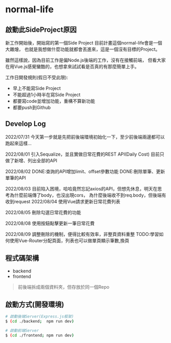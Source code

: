# normal-life
## 啟動此SideProject原因 

新工作開始後，開始寫的第一個Side Project
目前計畫這個normal-life會是一個大雜燴，
也就是我想做什麼功能就都會丟進來，這是一個沒有目標的Project。

雖然這樣說，因為目前工作是偏Node.js後端的工作，沒有在接觸前端，
但看大家在用Vue.js感覺蠻酷的，也想拿來試試看是否真的有那麼簡單上手。

工作日開發規則(假日不受此限):
- 早上不能寫Side Project
- 不能超過1小時半在寫Side Project
- 都要寫code並增加功能，重構不算新功能
- 都要push到Github
## Develop Log
2022/07/31
今天第一步就是先把前後端環境初始化一下，至少前後端兩邊都可以跑起來這樣...

2022/08/01
引入Sequalize，並且實做日常花費的REST API(Daily Cost)
目前只做了新增、列出全部的API

2022/08/02
DONE:查詢的API增加limit、offset參數功能
DONE:刪除單筆、更新單筆的API

2022/08/03
目前陷入困境，哈哈竟然忘記axios的API，但想先休息，明天在思考為什麼前端傳了body，也沒出現cors，
為什麼後端收不到req.body，但後端有收到request
2022/08/04
使用Vue請求更新日常花費列表

2022/08/05
刪除勾選日常花費的功能

2022/08/08
使用按鈕點擊更新一筆日常花費

2022/08/09
調整刪除的機制，便得比較有效率，非整頁資料重整
TODO:學習如何使用Vue-Router分配頁面，列表也可以做單頁顯示筆數,換頁
## 程式碼架構
- backend 
- frontend
> 前後端拆成兩個資料夾，但存放於同一個Repo

## 啟動方式(開發環境)
```bash
# 啟動後端Server(Express.js框架)
$ (cd ./backend;  npm run dev) 

# 啟動前端Server
$ (cd ./frontend; npm run dev)
```